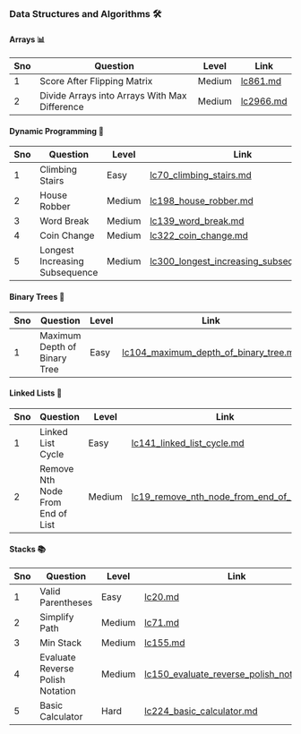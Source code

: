 ### Data Structures and Algorithms 🛠️

#### Arrays 📊

| Sno | Question                                         | Level  | Link                                                                                                 |
|-----|--------------------------------------------------|--------|------------------------------------------------------------------------------------------------------|
| 1   | Score After Flipping Matrix                     | Medium | [lc861.md](./arrays/lc861_score_after_flipping_matrix/lc861.md)                                      |
| 2   | Divide Arrays into Arrays With Max Difference   | Medium | [lc2966.md](./arrays/lc2966_divide_arrays_into_arrays_with_max_difference/lc2966.md)                |


#### Dynamic Programming 🧩

| Sno | Question                              | Level | Link                                                                                                     |
|-----|---------------------------------------|-------|----------------------------------------------------------------------------------------------------------|
| 1   | Climbing Stairs | Easy  | [lc70_climbing_stairs.md](./dynamic-programming/lc70_climbing_stairs/lc70_climbing_stairs.md) |
| 2   | House Robber | Medium  | [lc198_house_robber.md](./dynamic-programming/lc198_house_robber/lc198_house_robber.md) |
| 3   | Word Break | Medium  | [lc139_word_break.md](./dynamic-programming/lc139_word_break/lc139_word_break.md) |
| 4   | Coin Change | Medium  | [lc322_coin_change.md](./dynamic-programming/lc322_coin_change/lc322_coin_change.md) |
| 5   | Longest Increasing Subsequence | Medium  | [lc300_longest_increasing_subsequence.md](./dynamic-programming/lc300_longest_increasing_subsequence/lc300_longest_increasing_subsequence.md) |

#### Binary Trees 🌳

| Sno | Question                              | Level | Link                                                                                                     |
|-----|---------------------------------------|-------|----------------------------------------------------------------------------------------------------------|
| 1   | Maximum Depth of Binary Tree         | Easy  | [lc104_maximum_depth_of_binary_tree.md](./binary-trees/lc104_maximum_depth_of_binary_tree/lc104_maximum_depth_of_binary_tree.md) |

#### Linked Lists 🔗

| Sno | Question                                    | Level  | Link                                                                                           |
|-----|---------------------------------------------|--------|------------------------------------------------------------------------------------------------|
| 1   | Linked List Cycle                           | Easy   | [lc141_linked_list_cycle.md](./linked-lists/lc141_linked_list_cycle/lc141_linked_list_cycle.md) |
| 2   | Remove Nth Node From End of List           | Medium | [lc19_remove_nth_node_from_end_of_list.md](./linked-lists/lc19_remove_nth_node_from_end_of_list/lc19_remove_nth_node_from_end_of_list.md) |

#### Stacks 📚

| Sno | Question                                      | Level  | Link                                                               |
|-----|-----------------------------------------------|--------|--------------------------------------------------------------------|
| 1   | Valid Parentheses                             | Easy   | [lc20.md](./stacks/lc20_valid_parantheses/lc20.md)                 |
| 2   | Simplify Path                                 | Medium | [lc71.md](./stacks/lc71_simplify_path/lc71.md)                     |
| 3   | Min Stack                                     | Medium | [lc155.md](./stacks/lc155_min_stack/lc155.md)                      |
| 4   | Evaluate Reverse Polish Notation              | Medium | [lc150_evaluate_reverse_polish_notation.md](./stacks/lc150_evaluate_reverse_polish_notation/lc150_evaluate_reverse_polish_notation.md) |
| 5   | Basic Calculator                              | Hard   | [lc224_basic_calculator.md](./stacks/lc224_basic_calculator/lc224_basic_calculator.md) |
